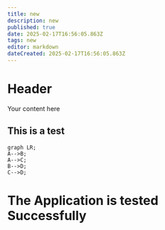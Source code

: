 ```yaml
---
title: new
description: new
published: true
date: 2025-02-17T16:56:05.863Z
tags: new
editor: markdown
dateCreated: 2025-02-17T16:56:05.863Z
---
```


# Header
Your content here

## This is a test

```mermaid
graph LR;
A-->B;
A-->C;
B-->D;
C-->D;
```
# The Application is tested Successfully
